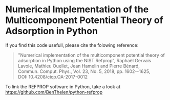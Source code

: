 # Numerical Implementation of the Multicomponent Potential Theory of Adsorption in Python





If you find this code usefull, please cite the folowing reference:


> "Numerical implementation of the multicomponent potential theory of adsorption in Python using the NIST Refprop", 
 Raphaël Gervais Lavoie, Mathieu Ouellet, Jean Hamelin and Pierre Bénard,  
 Commun. Comput. Phys., Vol. 23, No. 5, 2018, pp. 1602--1625,  
 DOI: 10.4208/cicp.OA-2017-0012
 
To link the REFPROP software in Python, take a look at https://github.com/BenThelen/python-refprop


